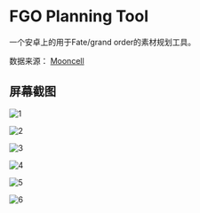 # FGO Planning Tool

一个安卓上的用于Fate/grand order的素材规划工具。

数据来源： [Mooncell](fgo.wiki)

## 屏幕截图

![1](doc/image/1.png)

![2](doc/image/2.png)

![3](doc/image/3.png)

![4](doc/image/4.png)

![5](doc/image/5.png)

![6](doc/image/6.png)